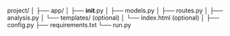 project/
│
├── app/
│   ├── __init__.py
│   ├── models.py
│   ├── routes.py
│   ├── analysis.py
│   └── templates/  (optional)
│       └── index.html  (optional)
│
├── config.py
├── requirements.txt
└── run.py

